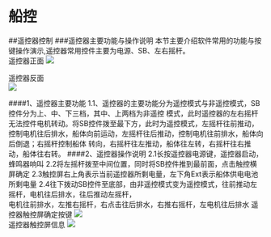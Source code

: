 # 船控

##遥控器控制
###遥控器主要功能与操作说明
本节主要介绍软件常用的功能与按键操作演示,遥控器常用控件主要为电源、SB、左右摇杆。  
遥控器正面
<image src='Images/remote_control_1.png'>
  
遥控器反面  
<image src='Images/remote_control_2.png'>

####1、遥控器主要功能
    1.1、遥控器的主要功能分为遥控模式与非遥控模式，SB控件分为上、中、下三档，其中、上两档为非遥控
    模式，此时遥控器的左右摇杆无法控件电机转动。将SB控件拨至最下方，此时为遥控模式，左摇杆往前推动，
    控制电机往后排水，船体向前运动，左摇杆往后推动，控制电机往前排水，船体向后倒退；右摇杆控制船体
    转向，右摇杆往左推动，船体往左转，右摇杆往右推动，船体往右转。
####2、遥控器操作说明
    2.1长按遥控器电源键，遥控器启动，蜂鸣器响叫
    2.2将左摇杆拨至中间位置，同时将SB控件推到最前面，点击触控横屏确定
    2.3触控屏右上角表示当前遥控器所剩电量，左下角Ext表示船体供电电池所剩电量
    2.4往下拨动SB控件至底部，由非遥控模式变为遥控模式，往前推动左摇杆，电机往后排水，往后推动左摇杆，  
       电机往前排水，左推右摇杆，右点击往后排水，右推右摇杆，左电机往后排水
遥控器触控屏确定按键
<image src='Images/remote_control_3.png'>  
遥控器触控屏信息
<image src='Images/remote_control_4.png'>
